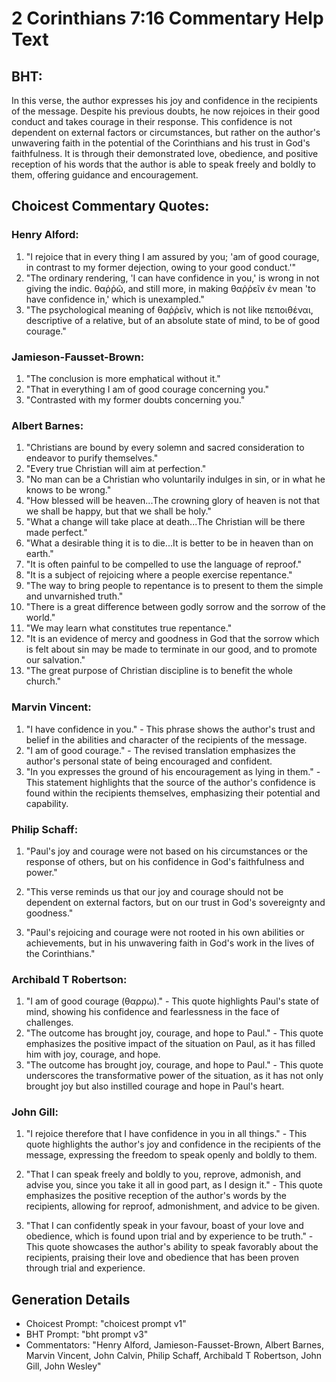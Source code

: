 # 2 Corinthians 7:16 Commentary Help Text

## BHT:
In this verse, the author expresses his joy and confidence in the recipients of the message. Despite his previous doubts, he now rejoices in their good conduct and takes courage in their response. This confidence is not dependent on external factors or circumstances, but rather on the author's unwavering faith in the potential of the Corinthians and his trust in God's faithfulness. It is through their demonstrated love, obedience, and positive reception of his words that the author is able to speak freely and boldly to them, offering guidance and encouragement.

## Choicest Commentary Quotes:
### Henry Alford:
1. "I rejoice that in every thing I am assured by you; 'am of good courage, in contrast to my former dejection, owing to your good conduct.'" 
2. "The ordinary rendering, 'I can have confidence in you,' is wrong in not giving the indic. θαῤῥῶ, and still more, in making θαῤῥεῖν ἐν mean 'to have confidence in,' which is unexampled."
3. "The psychological meaning of θαῤῥεῖν, which is not like πεποιθέναι, descriptive of a relative, but of an absolute state of mind, to be of good courage."

### Jamieson-Fausset-Brown:
1. "The conclusion is more emphatical without it."
2. "That in everything I am of good courage concerning you."
3. "Contrasted with my former doubts concerning you."

### Albert Barnes:
1. "Christians are bound by every solemn and sacred consideration to endeavor to purify themselves." 
2. "Every true Christian will aim at perfection."
3. "No man can be a Christian who voluntarily indulges in sin, or in what he knows to be wrong."
4. "How blessed will be heaven...The crowning glory of heaven is not that we shall be happy, but that we shall be holy."
5. "What a change will take place at death...The Christian will be there made perfect."
6. "What a desirable thing it is to die...It is better to be in heaven than on earth."
7. "It is often painful to be compelled to use the language of reproof."
8. "It is a subject of rejoicing where a people exercise repentance."
9. "The way to bring people to repentance is to present to them the simple and unvarnished truth."
10. "There is a great difference between godly sorrow and the sorrow of the world."
11. "We may learn what constitutes true repentance."
12. "It is an evidence of mercy and goodness in God that the sorrow which is felt about sin may be made to terminate in our good, and to promote our salvation."
13. "The great purpose of Christian discipline is to benefit the whole church."

### Marvin Vincent:
1. "I have confidence in you." - This phrase shows the author's trust and belief in the abilities and character of the recipients of the message.
2. "I am of good courage." - The revised translation emphasizes the author's personal state of being encouraged and confident.
3. "In you expresses the ground of his encouragement as lying in them." - This statement highlights that the source of the author's confidence is found within the recipients themselves, emphasizing their potential and capability.

### Philip Schaff:
1. "Paul's joy and courage were not based on his circumstances or the response of others, but on his confidence in God's faithfulness and power." 

2. "This verse reminds us that our joy and courage should not be dependent on external factors, but on our trust in God's sovereignty and goodness." 

3. "Paul's rejoicing and courage were not rooted in his own abilities or achievements, but in his unwavering faith in God's work in the lives of the Corinthians."

### Archibald T Robertson:
1. "I am of good courage (θαρρω)." - This quote highlights Paul's state of mind, showing his confidence and fearlessness in the face of challenges.
2. "The outcome has brought joy, courage, and hope to Paul." - This quote emphasizes the positive impact of the situation on Paul, as it has filled him with joy, courage, and hope.
3. "The outcome has brought joy, courage, and hope to Paul." - This quote underscores the transformative power of the situation, as it has not only brought joy but also instilled courage and hope in Paul's heart.

### John Gill:
1. "I rejoice therefore that I have confidence in you in all things." - This quote highlights the author's joy and confidence in the recipients of the message, expressing the freedom to speak openly and boldly to them.

2. "That I can speak freely and boldly to you, reprove, admonish, and advise you, since you take it all in good part, as I design it." - This quote emphasizes the positive reception of the author's words by the recipients, allowing for reproof, admonishment, and advice to be given.

3. "That I can confidently speak in your favour, boast of your love and obedience, which is found upon trial and by experience to be truth." - This quote showcases the author's ability to speak favorably about the recipients, praising their love and obedience that has been proven through trial and experience.


## Generation Details
- Choicest Prompt: "choicest prompt v1"
- BHT Prompt: "bht prompt v3"
- Commentators: "Henry Alford, Jamieson-Fausset-Brown, Albert Barnes, Marvin Vincent, John Calvin, Philip Schaff, Archibald T Robertson, John Gill, John Wesley"
